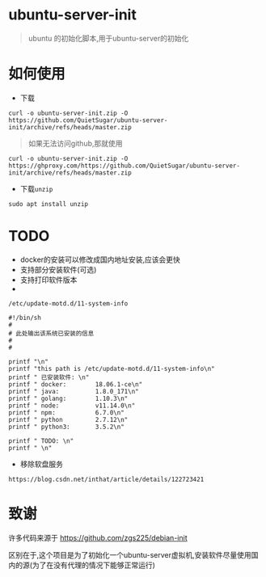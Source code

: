 # ubuntu-server-init

> ubuntu 的初始化脚本,用于ubuntu-server的初始化

# 如何使用

- 下载

```
curl -o ubuntu-server-init.zip -O https://github.com/QuietSugar/ubuntu-server-init/archive/refs/heads/master.zip
```
> 如果无法访问github,那就使用
```
curl -o ubuntu-server-init.zip -O https://ghproxy.com/https://github.com/QuietSugar/ubuntu-server-init/archive/refs/heads/master.zip
```

- 下载`unzip` 
```
sudo apt install unzip
```


# TODO

- docker的安装可以修改成国内地址安装,应该会更快
- 支持部分安装软件(可选)
- 支持打印软件版本
- 

```
/etc/update-motd.d/11-system-info

#!/bin/sh
#
# 此处输出该系统已安装的信息
#
#

printf "\n"
printf "this path is /etc/update-motd.d/11-system-info\n"
printf " 已安装软件: \n"
printf " docker:        18.06.1-ce\n"
printf " java:          1.8.0_171\n"
printf " golang:        1.10.3\n"
printf " node:          v11.14.0\n"
printf " npm:           6.7.0\n"
printf " python         2.7.12\n"
printf " python3:       3.5.2\n"

printf " TODO: \n"
printf " \n"
```

- 移除软盘服务
```
https://blog.csdn.net/inthat/article/details/122723421
```

# 致谢

许多代码来源于 https://github.com/zgs225/debian-init

区别在于,这个项目是为了初始化一个ubuntu-server虚拟机,安装软件尽量使用国内的源(为了在没有代理的情况下能够正常运行)